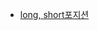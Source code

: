 * [long, short포지션](https://github.com/ckdqja135/Typescript-restful-starter/blob/master/mdfile/2020-07-15/%ED%8F%AC%EC%A7%80%EC%85%98.md)
